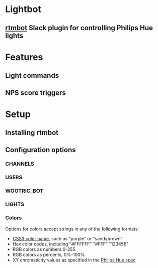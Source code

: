 Lightbot
========

## [rtmbot](https://github.com/slackhq/python-rtmbot) Slack plugin for controlling Philips Hue lights

# Features

## Light commands

## NPS score triggers

# Setup

## Installing rtmbot

## Configuration options

### CHANNELS
### USERS
### WOOTRIC_BOT
### LIGHTS

### Colors
Options for colors accept strings in any of the following formats:
* [CSS3 color name](http://www.w3.org/TR/css3-color/#svg-color), such as "purple" or "sandybrown"
* Hex color codes, including "#FFFFFF" "#FFF" "123456"
* RGB colors as numbers 0-255
* RGB colors as percents, 0%-100%
* XY chromaticity values as specified in the [Philips Hue spec](https://www.developers.meethue.com/documentation/core-concepts)
